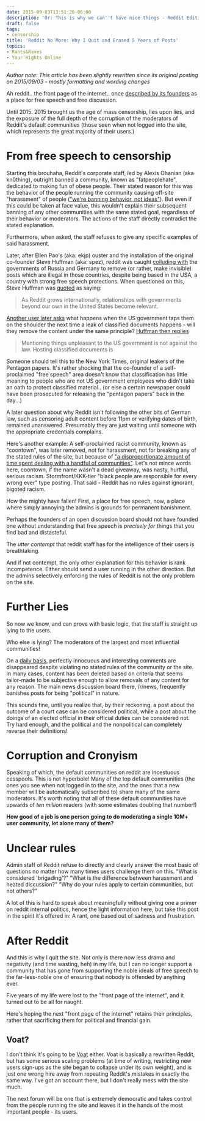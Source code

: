```yaml
---
date: 2015-09-03T13:51:26-06:00
description: 'Or: This is why we can''t have nice things - Reddit Edition'
draft: false
tags:
- censorship
title: 'Reddit No More: Why I Quit and Erased 5 Years of Posts'
topics:
- Rants&Raves
- Your Rights Online
---
```


*Author note: This article has been slightly rewritten since its original posting on 2015/09/03 - mostly formatting and wording changes*

Ah reddit.. the front page of the internet.. once [described by its founders](http://www.bbc.com/news/technology-19975375) as a place for free speech and free discussion.

Until 2015. 2015 brought us the age of mass censorship, lies upon lies, and the exposure of the full depth of the corruption of the moderators of Reddit's default communities (those seen when not logged into the site, which represents the great majority of their users.)

# From free speech to censorship

Starting this brouhaha, Reddit's corporate staff, led by Alexis Ohanian (aka kn0thing), outright banned a community, known as "fatpeoplehate", dedicated to making fun of obese people. Their stated reason for this was the behavior of the people running the community causing off-site "harassment" of people (["we're banning behavior, not ideas"](https://www.reddit.com/r/announcements/comments/39bpam/removing_harassing_subreddits/)). But even if this could be taken at face value, this wouldn't explain their subsequent banning of any other communities with the same stated goal, regardless of their behavior or moderators. The actions of the staff directly contradict the stated explanation.

Furthermore, when asked, the staff refuses to give any specific examples of said harassment.

Later, after Ellen Pao's (aka: ekjp) ouster and the installation of the original co-founder Steve Huffman (aka: spez), reddit was caught [colluding with](http://www.businessinsider.com.au/reddit-unbanned-russia-magic-mushrooms-germany-watchpeopledie-localised-censorship-2015-8) the governments of Russia and Germany to remove (or rather, make invisible) posts which are illegal in those countries, despite being based in the USA, a country with strong free speech protections. When questioned on this, Steve Huffman was [quoted](https://www.reddit.com/r/technology/comments/3gynwu/reddit_is_now_censoring_posts_and_communities_on/cu308ps) as saying:

>As Reddit grows internationally, relationships with governments beyond our own in the United States become relevant.

[Another user later asks](https://www.reddit.com/r/technology/comments/3gynwu/reddit_is_now_censoring_posts_and_communities_on/cu30vis) what happens when the US government taps them on the shoulder the next time a leak of classified documents happens - will they remove the content under the same principle? [Huffman then replies](https://www.reddit.com/r/technology/comments/3gynwu/reddit_is_now_censoring_posts_and_communities_on/cu31tvu)

>Mentioning things unpleasant to the US government is not against the law. Hosting classified documents is

Someone should tell this to the New York Times, original leakers of the Pentagon papers. It's rather shocking that the co-founder of a self-proclaimed "free speech" area doesn't know that classification has little meaning to people who are not US government employees who didn't take an oath to protect classified material.. (or else a certain newspaper could have been prosecuted for releasing the "pentagon papers" back in the day...)

A later question about why Reddit isn't following the other bits of German law, such as censoring adult content before 11pm or verifying dates of birth, remained unanswered. Presumably they are just waiting until someone with the appropriate credentials complains.

Here's another example: A self-proclaimed racist community, known as "coontown", was later removed, not for harassment, not for breaking any of the stated rules of the site, but because of ["a disproportionate amount of time spent dealing with a handful of communities"](https://www.reddit.com/r/announcements/comments/3fx2au/content_policy_update/). Let's not mince words here, coontown, if the name wasn't a dead giveaway, was nasty, hurtful, serious racism. Stormfront/KKK-tier "black people are responsible for every wrong ever" type posting. That said - Reddit has no rules against ignorant, bigoted racism.

How the mighty have fallen! First, a place for free speech, now, a place where simply annoying the admins is grounds for permanent banishment.

Perhaps the founders of an open discussion board should not have founded one without understanding that free speech is *precisely for* things that you find bad and distasteful.

The *utter contempt* that reddit staff has for the intelligence of their users is breathtaking.

And if not contempt, the only other explanation for this behavior is rank incompetence. Either should send a user running in the other direction. But the admins selectively enforcing the rules of Reddit is not the only problem on the site.

# Further Lies

So now we know, and can prove with basic logic, that the staff is straight up lying to the users.

Who else is lying? The moderators of the largest and most influential communities!

On a [daily basis](https://reddit.com/r/undelete), perfectly innocuous and interesting comments are disappeared despite violating no stated rules of the community or the site. In many cases, content has been deleted based on criteria that seems tailor-made to be subjective enough to allow removals of any content for any reason. The main news discussion board there, /r/news, frequently banishes posts for being "political" in nature.

This sounds fine, until you realize that, by their reckoning, a post about the outcome of a court case can be considered political, while a post about the doings of an elected official in their official duties can be considered not. Try hard enough, and the political and the nonpolitical can completely reverse their definitions!

# Corruption and Cronyism

Speaking of which, the default communities on reddit are incestuous cesspools. This is not hyperbole! Many of the top default communities (the ones you see when not logged in to the site, and the ones that a new member will be automatically subscribed to) share many of the same moderators. It's worth noting that all of these default communities have upwards of *ten million* readers (with some estimates doubling that number!)

**How good of a job is one person going to do moderating a single 10M+ user community, let alone many of them?**

# Unclear rules

Admin staff of Reddit refuse to directly and clearly answer the most basic of questions no matter how many times users challenge them on this. "What is considered 'brigading'?" "What is the difference between harassment and heated discussion?" "Why do your rules apply to certain communities, but not others?"

A lot of this is hard to speak about meaningfully without giving one a primer on reddit internal politics, hence the light information here, but take this post in the spirit it's offered in: A rant, one based out of sadness and frustration.

# After Reddit

And this is why I quit the site. Not only is there now less drama and negativity (and time wasting, heh) in my life, but I can no longer support a community that has gone from supporting the noble ideals of free speech to the far-less-noble one of ensuring that nobody is offended by anything ever.

Five years of my life were lost to the "front page of the internet", and it turned out to be all for naught.

Here's hoping the next "front page of the internet" retains their principles, rather that sacrificing them for political and financial gain.

## Voat?

I don't think it's going to be [Voat](https://voat.co) either. Voat is basically a rewritten Reddit, but has some serious scaling problems (at time of writing, restricting new users sign-ups as the site began to collapse under its own weight), and is just one wrong hire away from repeating Reddit's mistakes in exactly the same way. I've got an account there, but I don't really mess with the site much.

The next forum will be one that is extremely democratic and takes control from the people running the site and leaves it in the hands of the most important people - its users.
